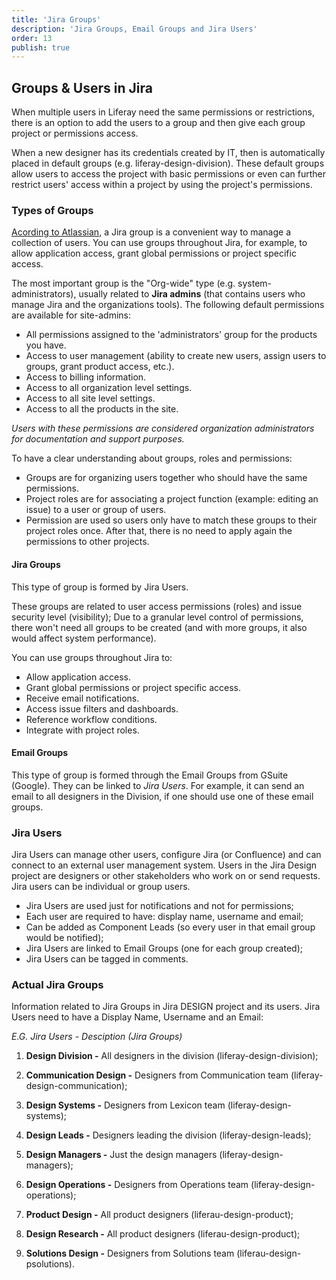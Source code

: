 ```yaml
---
title: 'Jira Groups'
description: 'Jira Groups, Email Groups and Jira Users'
order: 13
publish: true
---
```


## Groups & Users in Jira

When multiple users in Liferay need the same permissions or restrictions, there is an option to add the users to a group and then give each group project or permissions access.

When a new designer has its credentials created by IT, then is automatically placed in default groups (e.g. liferay-design-division). These default groups allow users to access the project with basic permissions or even can further restrict users' access within a project by using the project's permissions.

### Types of Groups

[Acording to Atlassian](https://confluence.atlassian.com/adminjiraserver/configuring-issue-level-security-938847117.html), a Jira group is a convenient way to manage a collection of users. You can use groups throughout Jira, for example, to allow application access, grant global permissions or project specific access.

The most important group is the "Org-wide" type (e.g. system-administrators), usually related to **Jira admins** (that contains users who manage Jira and the organizations tools). The following default permissions are available for site-admins:

- All permissions assigned to the 'administrators' group for the products you have.
- Access to user management (ability to create new users, assign users to groups, grant product access, etc.).
- Access to billing information.
- Access to all organization level settings.
- Access to all site level settings.
- Access to all the products in the site.

*Users with these permissions are considered organization administrators for documentation and support purposes.*

To have a clear understanding about groups, roles and permissions:

- Groups are for organizing users together who should have the same permissions.
- Project roles are for associating a project function (example: editing an issue) to a user or group of users.
- Permission are used so users only have to match these groups to their project roles once. After that, there is no need to apply again the permissions to other projects.

#### Jira Groups

This type of group is formed by Jira Users.

These groups are related to user access permissions (roles) and issue security level (visibility); Due to a granular level control of permissions, there won't need all groups to be created (and with more groups, it also would affect system performance).

You can use groups throughout Jira to:

- Allow application access.
- Grant global permissions or project specific access.
- Receive email notifications.
- Access issue filters and dashboards.
- Reference workflow conditions.
- Integrate with project roles.

#### Email Groups

This type of group is formed through the Email Groups from GSuite (Google). They can be linked to *Jira Users*. For example, it can send an email to all designers in the Division, if one should use one of these email groups.


### Jira Users

Jira Users can manage other users, configure Jira (or Confluence) and can connect to an external user management system. Users in the Jira Design project are designers or other stakeholders who work on or send requests. Jira users can be individual or group users.

- Jira Users are used just for notifications and not for permissions;
- Each user are required to have: display name, username and email;
- Can be added as Component Leads (so every user in that email group would be notified);
- Jira Users are linked to Email Groups (one for each group created);
- Jira Users can be tagged in comments.



### Actual Jira Groups

Information related to Jira Groups in Jira DESIGN project and its users. Jira Users need to have a Display Name, Username and an Email:

*E.G. Jira Users - Desciption (Jira Groups)*

1. **Design Division -** All designers in the division (liferay-design-division);

2. **Communication Design -** Designers from Communication team (liferay-design-communication);

3. **Design Systems -** Designers from Lexicon team (liferay-design-systems);

4. **Design Leads -** Designers leading the division (liferay-design-leads);

5. **Design Managers -** Just the design managers (liferay-design-managers);

6. **Design Operations -** Designers from Operations team (liferay-design-operations);

7. **Product Design -** All product designers (liferau-design-product);

8. **Design Research -** All product designers (liferau-design-product);

9. **Solutions Design -** Designers from Solutions team (liferau-design-psolutions).